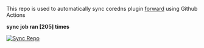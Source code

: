 This repo is used to automatically sync coredns plugin [forward](https://github.com/QZLin/forward) using Github Actions

**sync job ran [205] times**

[![Sync Repo](https://github.com/QZLin/coredns-extract/actions/workflows/sync.yaml/badge.svg)](https://github.com/QZLin/coredns-extract/actions/workflows/sync.yaml)
